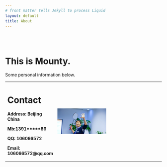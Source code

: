 ```yaml
---
# front matter tells Jekyll to process Liquid
layout: default
title: About
---
```

<br/>
<br/>
<h1>This is Mounty. </h1>

Some personal information below. 

<table border="0">
	<tr>
		<td width="20%">
			<h1> Contact</h1>
			<p> <b>Address: Beijing China</b></p>
			<p> <b>Mb:1391*****86</b></p>
			<p> <b>QQ: 106066572</b></p>
			<p> <b>Email: 106066572@qq.com</b></p>
		</td>
		<td width="40%">
			<img src="Badmt1.jpg" width="100%">
		</td>
		<td width="40%">
			<h1> </h1>
		</td>
	</tr>
</table>
	

<!--![Image](Badmt1.jpg)-->